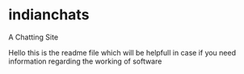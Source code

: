 # indianchats
A Chatting Site

Hello this is the readme file which will be helpfull in case if you need information regarding the working of software

